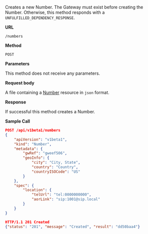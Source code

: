 Creates a new Number. The Gateway must exist before creating the Number.
Otherwise, this method responds with a `UNFULFILLED_DEPENDENCY_RESPONSE`.

**URL**

`/numbers`

**Method**

`POST`

**Parameters**

This method does not receive any parameters.

**Request body**

A file containing a [Number](/configuration/numbers) resource in `json` format.

**Response**

If successful this method creates a Number.

**Sample Call**

```json
POST /api/v1beta1/numbers
{
	"apiVersion": "v1beta1",
	"kind": "Number",
	"metadata": {
		"gwRef": "gweef506",
		"geoInfo": {
			"city": "City, State",
			"country": "Country",
			"countryISOCode": "US"
		}
	},
	"spec": {
		"location": {
			"telUrl": "tel:0000000000",
			"aorLink": "sip:1001@sip.local"
		}
	}
}

HTTP/1.1 201 Created
{"status": "201", "message": "Created", "result": "dd50baa4"}
```
